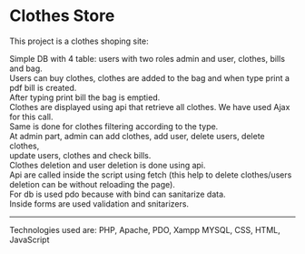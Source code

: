 # Clothes Store 

This project is a clothes shoping site:


Simple DB with 4 table: users with two roles admin and user, clothes, bills and bag.<br/>
Users can buy clothes, clothes are added to the bag and when type print a pdf bill is created. <br/>
After typing print bill the bag is emptied.<br/>
Clothes are displayed using api that retrieve all clothes. We have used Ajax for this call.<br/>
Same is done for clothes filtering according to the type.<br/>
At admin part, admin can add clothes, add user, delete users, delete clothes, <br/>
update users, clothes and check bills.<br/>
Clothes deletion and user deletion is done using api. <br/>
Api are called inside the script using fetch (this help to delete clothes/users deletion can be 
without reloading the page).<br/>
For db is used pdo because with bind can sanitarize data.<br/>
Inside forms are used validation and snitarizers.<br/>

------
Technologies used are: PHP, Apache, PDO, Xampp MYSQL, CSS, HTML, JavaScript <br/>
